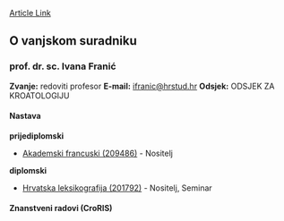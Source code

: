 [Article Link](https://www.fhs.hr/djelatnik/ivana.franic)

## O vanjskom suradniku
###  prof. dr. sc. Ivana Franić 
**Zvanje:**
redoviti profesor 
**E-mail:**
[ifranic@hrstud.hr](javascript:startMail\('svneva@peugfqhu.e'\);)
**Odsjek:**
ODSJEK ZA KROATOLOGIJU 
#### Nastava
**prijediplomski**
  * [Akademski francuski (209486)](https://www.fhs.hr/predmet/akafra) - Nositelj


**diplomski**
  * [Hrvatska leksikografija (201792)](https://www.fhs.hr/predmet/hrvlek) - Nositelj, Seminar


#### Znanstveni radovi (CroRIS)
